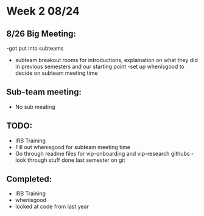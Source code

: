 # Week 2 08/24

## 8/26 Big Meeting:
  -got put into subteams
  - subteam breakout rooms for introductions, explaination on what they did in previous semesters and our starting point
  -set up whenisgood to decide on subteam meeting time

## Sub-team meeting:
  - No sub meating

## TODO:
  - IRB Training
  - Fill out whenisgood for subteam meeting time
  - Go through readme files for vip-onboarding and vip-research githubs
  -look through stuff done last semester on git
  
## Completed:
  - IRB Training
  - whenisgood
  - looked at code from last year
